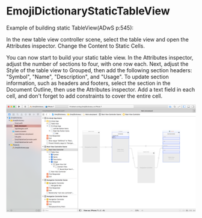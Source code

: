 # EmojiDictionaryStaticTableView

Example of building static TableView(ADwS p:545):<br>

In the new table view controller scene, select the table view and open the Attributes inspector. Change the Content to Static Cells.

You can now start to build your static table view. In the Attributes inspector, adjust the number of sections to four, with one row each. Next, adjust the Style of the table view to Grouped, then add the following section headers: "Symbol", "Name", "Description", and "Usage". To update section information, such as headers and footers, select the section in the Document Outline, then use the Attributes inspector. Add a text field in each cell, and don't forget to add constraints to cover the entire cell.

![storyboard](https://github.com/oobii/EmojiDictStaticTableView/blob/StaticTableView/StaticTableViewStoryboard.png)

